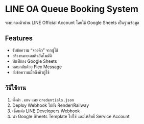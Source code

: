 # LINE OA Queue Booking System

ระบบจองคิวผ่าน LINE Official Account โดยใช้ Google Sheets เป็นฐานข้อมูล

## Features
- รับข้อความ “จองคิว” จากผู้ใช้
- สร้างหมายเลขคิวอัตโนมัติ
- บันทึกลง Google Sheets
- ตอบกลับด้วย Flex Message
- ส่งข้อความเมื่อถึงคิวผู้ใช้

## วิธีใช้งาน
1. ตั้งค่า `.env` และ `credentials.json`
2. Deploy Webhook ไปยัง Render/Railway
3. เชื่อมต่อ LINE Developers Webhook
4. นำ Google Sheets Template ไปใช้ และให้สิทธิ์ Service Account

